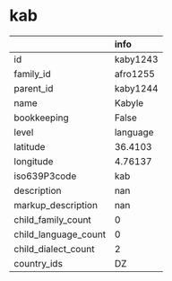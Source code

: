 # kab
|                      | info     |
|:---------------------|:---------|
| id                   | kaby1243 |
| family_id            | afro1255 |
| parent_id            | kaby1244 |
| name                 | Kabyle   |
| bookkeeping          | False    |
| level                | language |
| latitude             | 36.4103  |
| longitude            | 4.76137  |
| iso639P3code         | kab      |
| description          | nan      |
| markup_description   | nan      |
| child_family_count   | 0        |
| child_language_count | 0        |
| child_dialect_count  | 2        |
| country_ids          | DZ       |
